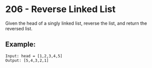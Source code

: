 # 206 - Reverse Linked List
Given the head of a singly linked list, reverse the list, and return the reversed list.

## Example:
```
Input: head = [1,2,3,4,5]
Output: [5,4,3,2,1]
```